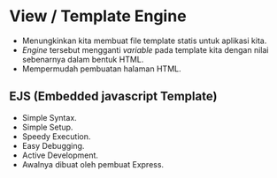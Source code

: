 # View  / Template Engine

- Menungkinkan kita membuat file template statis untuk aplikasi kita.
- *Engine* tersebut mengganti *variable* pada template kita dengan nilai sebenarnya dalam bentuk HTML.
- Mempermudah pembuatan halaman HTML.

## EJS (Embedded javascript Template)

- Simple Syntax.
- Simple Setup.
- Speedy Execution.
- Easy Debugging.
- Active Development.
- Awalnya dibuat oleh pembuat Express.



